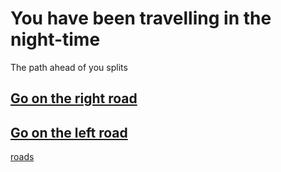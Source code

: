 # You have been travelling in the night-time 

The path ahead of you splits
## [Go on the right road](rightroad.md)
## [Go on the left road](left-road.md)
[roads](https://jpmorganjr.com/wp-content/uploads/2013/05/Screen-Shot-2014-10-13-at-12.11.02-700x466.jpg)